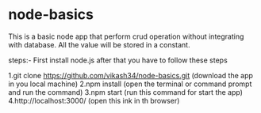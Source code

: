# node-basics
This is a basic node app that perform crud operation without integrating with database.
All the value will be stored in a constant.

steps:-
First install node.js after that you have to follow these steps

1.git clone https://github.com/vikash34/node-basics.git   (download the app in you local machine)
2.npm install                                             (open the terminal or command prompt and run the command)
3.npm start                                               (run this command for start the app)
4.http://localhost:3000/                                  (open this ink in th browser)
